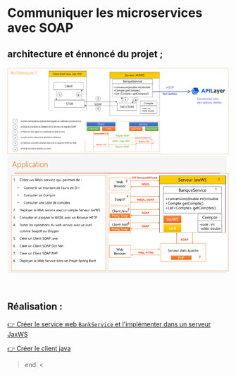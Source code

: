 # Communiquer les microservices avec SOAP


## architecture et énnoncé du projet ; 

<p align="center">
<img src="./images/2.png" > 
<img src="./images/1.png" >
</p>

<br>

## Réalisation : 

[ 👉 Créer le service web `BankService` et l'implémenter dans un serveur JaxWS ](./soap-convertor/)


[ 👉 Créer le client java ](./java-client/)




> end. <